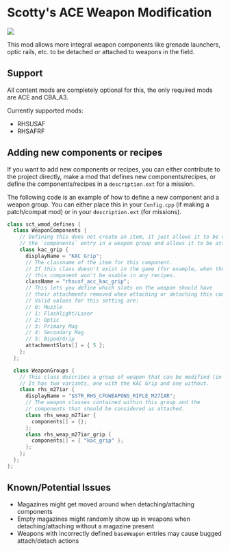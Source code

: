 # Scotty's ACE Weapon Modification

<a href="https://steamcommunity.com/sharedfiles/filedetails/?id=2594641774">
  <img src="https://img.shields.io/endpoint?color=%232a475e%20&url=https%3A%2F%2Fshieldsio-steam-workshop.jross.me%2F2594641774%2Fsubscriptions-text">
</a>

This mod allows more integral weapon components like grenade launchers, optic rails, etc. to be detached or attached to weapons in the field.

## Support
All content mods are completely optional for this, the only required mods are ACE and CBA_A3.

Currently supported mods:
- RHSUSAF
- RHSAFRF

## Adding new components or recipes
If you want to add new components or recipes, you can either contribute to the project directly, make a mod that defines new components/recipes, or define the components/recipes in a `description.ext` for a mission.

The following code is an example of how to define a new component and a weapon group.
You can either place this in your `Config.cpp` (if making a patch/compat mod) or in your `description.ext` (for missions).

```cpp
class sct_wmod_defines {
  class WeaponComponents {
    // Defining this does not create an item, it just allows it to be referenced from
    // the `components` entry in a weapon group and allows it to be attached/detached.
    class kac_grip {
      displayName = "KAC Grip";
      // The classname of the item for this component.
      // If this class doesn't exist in the game (for example, when the mod isn't loaded)
      // this component won't be usable in any recipes.
      className = "rhsusf_acc_kac_grip";
      // This lets you define which slots on the weapon should have
      // their attachments removed when attaching or detaching this component.
      // Valid values for this setting are:
      // 0: Muzzle
      // 1: Flashlight/Laser
      // 2: Optic
      // 3: Primary Mag
      // 4: Secondary Mag
      // 5: Bipod/Grip
      attachmentSlots[] = { 5 };
    };
  };

  class WeaponGroups {
    // This class describes a group of weapon that can be modified (in this case the RHSUSAF M27 IAR).
    // It has two variants, one with the KAC Grip and one without.
    class rhs_m27iar {
      displayName = "$STR_RHS_CFGWEAPONS_RIFLE_M27IAR";
      // The weapon classes contained within this group and the
      // components that should be considered as attached.
      class rhs_weap_m27iar {
        components[] = {};
      };
      class rhs_weap_m27iar_grip {
        components[] = { "kac_grip" };
      };
    };
  };
};
```

## Known/Potential Issues
- Magazines might get moved around when detaching/attaching components
- Empty magazines might randomly show up in weapons when detaching/attaching without a magazine present
- Weapons with incorrectly defined `baseWeapon` entries may cause bugged attach/detach actions
